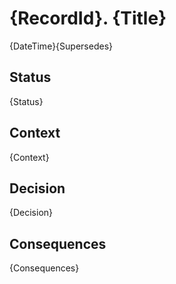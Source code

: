 # {RecordId}. {Title}

{DateTime}{Supersedes}

## Status

{Status}

## Context

{Context}

## Decision

{Decision}

## Consequences

{Consequences}
